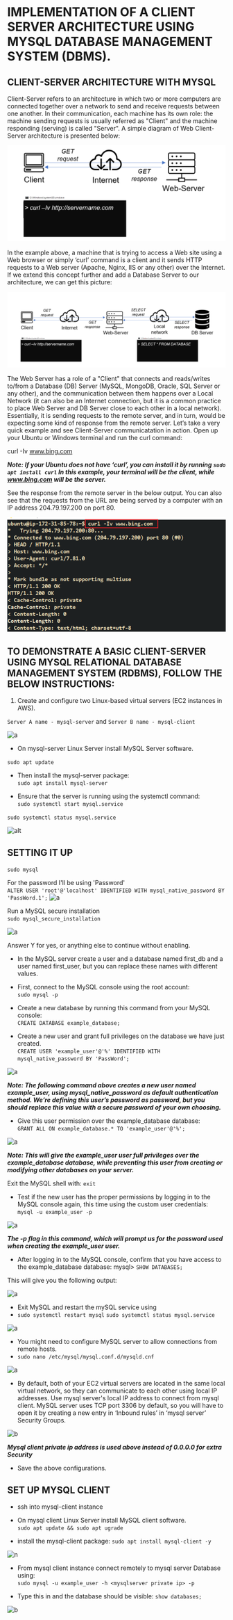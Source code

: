 # IMPLEMENTATION OF A CLIENT SERVER ARCHITECTURE USING MYSQL DATABASE MANAGEMENT SYSTEM (DBMS).

## CLIENT-SERVER ARCHITECTURE WITH MYSQL

Client-Server refers to an architecture in which two or more computers are connected together over a network to send and receive requests between one another. In their communication, each machine has its own role: the machine sending requests is usually referred as "Client" and the machine responding (serving) is called "Server". A simple diagram of Web Client-Server architecture is presented below:

![al](https://github.com/IwunzeGE/DevOps-Project/blob/f5ebc19e0f6692cf2cf39858b8de061a25381f92/CLIENT-SERVER%20ARCHITECTURE/images/illustration%201.png)

In the example above, a machine that is trying to access a Web site using a Web browser or simply ‘curl’ command is a client and it sends HTTP requests to a Web server (Apache, Nginx, IIS or any other) over the Internet. If we extend this concept further and add a Database Server to our architecture, we can get this picture:

![alt](https://github.com/IwunzeGE/DevOps-Project/blob/f5ebc19e0f6692cf2cf39858b8de061a25381f92/CLIENT-SERVER%20ARCHITECTURE/images/illustration%202.png)

The Web Server has a role of a "Client" that connects and reads/writes to/from a Database (DB) Server (MySQL, MongoDB, Oracle, SQL Server or any other), and the communication between them happens over a Local Network (it can also be an Internet connection, but it is a common practice to place Web Server and DB Server close to each other in a local network).  
Essentially, it is sending requests to the remote server, and in turn, would be expecting some kind of response from the remote server. Let’s take a very quick example and see Client-Server communicatation in action. Open up your Ubuntu or Windows terminal and run the curl command:

curl -Iv www.bing.com

***Note: If your Ubuntu does not have ‘curl’, you can install it by running `sudo apt install curl` In this example, your terminal will be the client, while www.bing.com will be the server.***

See the response from the remote server in the below output. You can also see that the requests from the URL are being served by a computer with an IP address 204.79.197.200 on port 80.

![a](https://github.com/IwunzeGE/DevOps-Project/blob/f5ebc19e0f6692cf2cf39858b8de061a25381f92/CLIENT-SERVER%20ARCHITECTURE/images/curl%20-Iv.png)

## TO DEMONSTRATE A BASIC CLIENT-SERVER USING MYSQL RELATIONAL DATABASE MANAGEMENT SYSTEM (RDBMS), FOLLOW THE BELOW INSTRUCTIONS:

1. Create and configure two Linux-based virtual servers (EC2 instances in AWS).

```Server A name - mysql-server``` and  ```Server B name - mysql-client```

![a](https://github.com/IwunzeGE/DevOps-Project/blob/f5ebc19e0f6692cf2cf39858b8de061a25381f92/CLIENT-SERVER%20ARCHITECTURE/images/instances.png)

- On mysql-server Linux Server install MySQL Server software.

`sudo apt update`

- Then install the mysql-server package:  
`sudo apt install mysql-server`

- Ensure that the server is running using the systemctl command:  
`sudo systemctl start mysql.service`

`sudo systemctl status mysql.service`

![alt](https://github.com/IwunzeGE/DevOps-Project/blob/f5ebc19e0f6692cf2cf39858b8de061a25381f92/CLIENT-SERVER%20ARCHITECTURE/images/install%20mysql-server.png)

## SETTING IT UP

`sudo mysql`

For the password I'll be using 'Password'  
```ALTER USER 'root'@'localhost' IDENTIFIED WITH mysql_native_password BY 'PassWord.1';```
![a](https://github.com/IwunzeGE/DevOps-Project/blob/f5ebc19e0f6692cf2cf39858b8de061a25381f92/CLIENT-SERVER%20ARCHITECTURE/images/alter%20user.png)

Run a MySQL secure installation  
`sudo mysql_secure_installation`

![a](https://github.com/IwunzeGE/DevOps-Project/blob/f5ebc19e0f6692cf2cf39858b8de061a25381f92/CLIENT-SERVER%20ARCHITECTURE/images/mysql%20secure%20installation.png)

Answer Y for yes, or anything else to continue without enabling.

- In the MySQL server create a user and a database named first_db and a user named first_user, but you can replace these names with different values.

- First, connect to the MySQL console using the root account:  
`sudo mysql -p`

- Create a new database by running this command from your MySQL console:  
`CREATE DATABASE example_database;`

- Create a new user and grant full privileges on the database we have just created.  
`CREATE USER 'example_user'@'%' IDENTIFIED WITH mysql_native_password BY 'PassWord';`

![a](https://github.com/IwunzeGE/DevOps-Project/blob/f5ebc19e0f6692cf2cf39858b8de061a25381f92/CLIENT-SERVER%20ARCHITECTURE/images/create%20db%20and%20user.png)

***Note: The following command above creates a new user named example_user, using mysql_native_password as default authentication method. We’re defining this user’s password as password, but you should replace this value with a secure password of your own choosing.***

- Give this user permission over the example_database database:  
`GRANT ALL ON example_database.* TO 'example_user'@'%';`

![a](https://github.com/IwunzeGE/DevOps-Project/blob/f5ebc19e0f6692cf2cf39858b8de061a25381f92/CLIENT-SERVER%20ARCHITECTURE/images/grant%20permission.png)

***Note: This will give the example_user user full privileges over the example_database database, while preventing this user from creating or modifying other databases on your server.***

Exit the MySQL shell with: `exit`

- Test if the new user has the proper permissions by logging in to the MySQL console again, this time using the custom user credentials:  
`mysql -u example_user -p`

![a](https://github.com/IwunzeGE/DevOps-Project/blob/f5ebc19e0f6692cf2cf39858b8de061a25381f92/CLIENT-SERVER%20ARCHITECTURE/images/first%20user.png)

***The -p flag in this command, which will prompt us for the password used when creating the example_user user.***

- After logging in to the MySQL console, confirm that you have access to the example_database database: mysql> `SHOW DATABASES;`

This will give you the following output:

![a](https://github.com/IwunzeGE/DevOps-Project/blob/f5ebc19e0f6692cf2cf39858b8de061a25381f92/CLIENT-SERVER%20ARCHITECTURE/images/show%20databases.png)

- Exit MySQL and restart the mySQL service using  
- `sudo systemctl restart mysql`        `sudo systemctl status mysql.service`

![a](https://github.com/IwunzeGE/DevOps-Project/blob/f5ebc19e0f6692cf2cf39858b8de061a25381f92/CLIENT-SERVER%20ARCHITECTURE/images/systemctl%20enable%20mysql.png)

- You might need to configure MySQL server to allow connections from remote hosts.  
- `sudo nano /etc/mysql/mysql.conf.d/mysqld.cnf`

![a](https://github.com/IwunzeGE/DevOps-Project/blob/f5ebc19e0f6692cf2cf39858b8de061a25381f92/CLIENT-SERVER%20ARCHITECTURE/images/etc%20mysql.png)

- By default, both of your EC2 virtual servers are located in the same local virtual network, so they can communicate to each other using local IP addresses. Use mysql server's local IP address to connect from mysql client. MySQL server uses TCP port 3306 by default, so you will have to open it by creating a new entry in ‘Inbound rules’ in ‘mysql server’ Security Groups.

![b](https://github.com/IwunzeGE/DevOps-Project/blob/f5ebc19e0f6692cf2cf39858b8de061a25381f92/CLIENT-SERVER%20ARCHITECTURE/images/inbound%20rules.png)

***Mysql client private ip address is used above instead of 0.0.0.0 for extra Security***

- Save the above configurations.

## SET UP MYSQL CLIENT
- ssh into mysql-client instance

- On mysql client Linux Server install MySQL client software.  
`sudo apt update && sudo apt ugrade`

- install the mysql-client package:
`sudo apt install mysql-client -y`

![n](https://github.com/IwunzeGE/DevOps-Project/blob/f5ebc19e0f6692cf2cf39858b8de061a25381f92/CLIENT-SERVER%20ARCHITECTURE/images/install%20mysql-client.png)

- From mysql client instance connect remotely to mysql server Database using:  
`sudo mysql -u example_user -h <mysqlserver private ip> -p`

- Type this in and the database should be visible:
`show databases;`

![b](https://github.com/IwunzeGE/DevOps-Project/blob/f5ebc19e0f6692cf2cf39858b8de061a25381f92/CLIENT-SERVER%20ARCHITECTURE/images/db%20remote%20connect.png)
